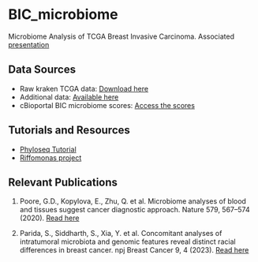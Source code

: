 # BIC_microbiome
Microbiome Analysis of TCGA Breast Invasive Carcinoma. Associated [presentation](https://drive.google.com/file/d/1nkSwNSB1qSD9cWui8ZNFGKH7yjvJDNQH/view?usp=sharing)

## Data Sources
- Raw kraken TCGA data: [Download here](http://ftp.microbio.me/pub/cancer_microbiome_analysis/TCGA/Kraken/)
- Additional data: [Available here](http://firebrowse.org/?cohort=BRCA&download_dialog=true%27)
- cBioportal BIC microbiome scores: [Access the scores](https://www.cbioportal.org/comparison/generic_assay_microbiome_signature?comparisonId=61b7a0b4f8f71021ce57cfca&unselectedGroups=%5B%5D)

## Tutorials and Resources
- [Phyloseq Tutorial](https://vaulot.github.io/tutorials/Phyloseq_tutorial.html#data)
- [Riffomonas project](https://riffomonas.org/code_club/) 

## Relevant Publications
1. Poore, G.D., Kopylova, E., Zhu, Q. et al. Microbiome analyses of blood and tissues suggest cancer diagnostic approach. Nature 579, 567–574 (2020). [Read here](https://doi.org/10.1038/s41586-020-2095-1)

2. Parida, S., Siddharth, S., Xia, Y. et al. Concomitant analyses of intratumoral microbiota and genomic features reveal distinct racial differences in breast cancer. npj Breast Cancer 9, 4 (2023). [Read here](https://doi.org/10.1038/s41523-023-00505-6)

